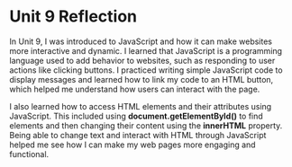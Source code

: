 # Unit 9 Reflection

In Unit 9, I was introduced to JavaScript and how it can make websites more interactive and dynamic. I learned that JavaScript is a programming language used to add behavior to websites, such as responding to user actions like clicking buttons. I practiced writing simple JavaScript code to display messages and learned how to link my code to an HTML button, which helped me understand how users can interact with the page.

I also learned how to access HTML elements and their attributes using JavaScript. This included using **document.getElementById()** to find elements and then changing their content using the **innerHTML** property. Being able to change text and interact with HTML through JavaScript helped me see how I can make my web pages more engaging and functional.
